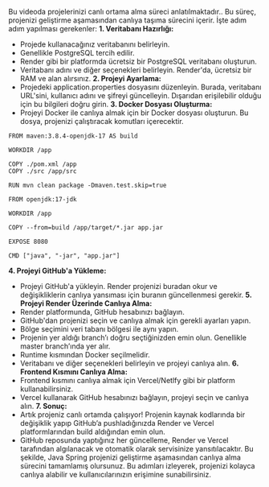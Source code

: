 Bu videoda projelerinizi canlı ortama alma süreci anlatılmaktadır.. Bu süreç, projenizi geliştirme aşamasından canlıya taşıma sürecini içerir. İşte adım adım yapılması gerekenler:
**1. Veritabanı Hazırlığı:**
- Projede kullanacağınız veritabanını belirleyin. 
- Genellikle PostgreSQL tercih edilir.
- Render gibi bir platformda ücretsiz bir PostgreSQL veritabanı oluşturun.
- Veritabanı adını ve diğer seçenekleri belirleyin. Render'da, ücretsiz bir RAM ve alan alırsınız.
**2. Projeyi Ayarlama:**
- Projedeki application.properties dosyasını düzenleyin. Burada, veritabanı URL'sini, kullanıcı adını ve şifreyi güncelleyin. Dışarıdan erişilebilir olduğu için bu bilgileri doğru girin.
**3. Docker Dosyası Oluşturma:**
- Projeyi Docker ile canlıya almak için bir Docker dosyası oluşturun. Bu dosya, projenizi çalıştıracak komutları içerecektir.
```
FROM maven:3.8.4-openjdk-17 AS build

WORKDIR /app

COPY ./pom.xml /app
COPY ./src /app/src

RUN mvn clean package -Dmaven.test.skip=true

FROM openjdk:17-jdk

WORKDIR /app

COPY --from=build /app/target/*.jar app.jar

EXPOSE 8080

CMD ["java", "-jar", "app.jar"]
```
**4. Projeyi GitHub'a Yükleme:**
- Projeyi GitHub'a yükleyin. Render projenizi buradan okur ve değişikliklerin canlıya yansıması için buranın güncellenmesi gerekir. 
**5. Projeyi Render Üzerinde Canlıya Alma:**
- Render platformunda, GitHub hesabınızı bağlayın.
- GitHub'dan projenizi seçin ve canlıya almak için gerekli ayarları yapın.
- Bölge seçimini veri tabanı bölgesi ile aynı yapın.
- Projenin yer aldığı branch’ı doğru seçtiğinizden emin olun. Genellikle master branch’ında yer alır.
- Runtime kısmından Docker seçilmelidir.
- Veritabanı ve diğer seçenekleri belirleyin ve projeyi canlıya alın.
**6. Frontend Kısmını Canlıya Alma:**
- Frontend kısmını canlıya almak için Vercel/Netlfy gibi bir platform kullanabilirsiniz.
- Vercel kullanarak GitHub hesabınızı bağlayın, projeyi seçin ve canlıya alın.
**7. Sonuç:**
- Artık projeniz canlı ortamda çalışıyor! Projenin kaynak kodlarında bir değişiklik yapıp GitHub’a pushladığınızda Render ve Vercel platformlarından build aldığından emin olun.
- GitHub reposunda yaptığınız her güncelleme, Render ve Vercel tarafından algılanacak ve otomatik olarak servisinize yansıtılacaktır.
Bu şekilde, Java Spring projenizi geliştirme aşamasından canlıya alma sürecini tamamlamış olursunuz. Bu adımları izleyerek, projenizi kolayca canlıya alabilir ve kullanıcılarınızın erişimine sunabilirsiniz.
